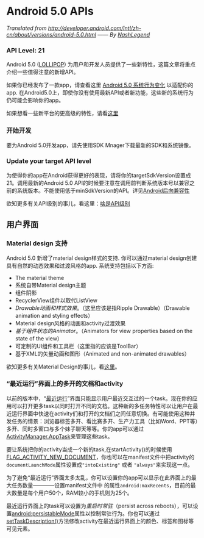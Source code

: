 Android 5.0 APIs
============

*Translated from http://developer.android.com/intl/zh-cn/about/versions/android-5.0.html —— By [NashLegend](https://github.com/NashLegend)*

### API Level: 21 ###

Android 5.0 ([LOLLIPOP](http://developer.android.com/intl/zh-cn/reference/android/os/Build.VERSION_CODES.html#LOLLIPOP)) 为用户和开发人员提供了一些新特性，这篇文章将重点介绍一些值得注意的新增API。

如果你已经发布了一款app，请查看这里 [Android 5.0 系统行为变化](https://github.com/NashLegend/ProjectBabel/blob/master/Android%205.0%20Changes.md) 以适配你的app. 在Android5.0上，即使你没有使用最新API或者新功能，这些新的系统行为仍可能会影响你的app。

如果想看一些新平台的更高级的特性，请看[这里](http://developer.android.com/intl/zh-cn/about/versions/lollipop.html)

### 开始开发 ###

要为Android 5.0开发app，请先使用SDK Mnager下载最新的SDK和系统镜像。

### Update your target API level ###

为使得你的app在Android获得更好的表现，请将你的targetSdkVersion设置成21。调用最新的Android 5.0 API的时候要注意在调用前判断系统版本号以兼容之前的系统版本。不能使用低于minSdkVersion的API。详见[Android后向兼容性](http://developer.android.com/training/basics/supporting-devices/platforms.html)

欲知更多有关API级别的事儿，看这里：[啥是API级别](http://developer.android.com/guide/topics/manifest/uses-sdk-element.html#ApiLevels)

## 用户界面 ##

### Material design 支持 ###

Android 5.0 新增了material design样式的支持. 你可以通过material design创建具有自然的动态效果和过渡风格的app. 系统支持包括以下方面:

- The material theme
- 系统自带Material design主题
- 组件阴影
- RecyclerView组件以取代ListView
- *Drawable动画和样式效果*。（这里应该是指Ripple Drawable）（Drawable animation and styling effects）
- Material design风格的动画和activity过渡效果
- *基于组件状态的Animator*。（Animators for view properties based on the state of the view）
- 可定制的UI组件和工具栏（这里指的应该是ToolBar）
- 基于XML的矢量动画和图形（Animated and non-animated drawables）

欲知更多有关Material Design的事儿，看[这里](http://developer.android.com/training/material/index.html)。

### “最近运行”界面上的多开的文档和activity ###

以前的版本中，“[最近运行](http://developer.android.com/intl/zh-cn/guide/components/recents.html)”界面只能显示用户最近交互过的一个task。现在你的应用可以打开更多task以同时打开不同的文档。这种新的多任务特性可以让用户在最近运行界面中快速在activity们和打开的文档们之间任意切换。有可能使用这种并发任务的情景：浏览器标签多开、看比赛多开、生产力工具（比如Word、PPT等）多开、同时多窗口与多个妹子聊天等等。你的app可以通过[ActivityManager.AppTask](http://developer.android.com/reference/android/app/ActivityManager.AppTask.html)来管理这些task。

要让系统把你的activity当成一个新的task,在startActivity()的时候使用[FLAG_ACTIVITY_NEW_DOCUMENT](http://developer.android.com/reference/android/content/Intent.html#FLAG_ACTIVITY_NEW_DOCUMENT)，你也可以在manifest文件中把activity的```documentLaunchMode```属性设置成```"intoExisting"``` 或者 ```"always"```来实现这一点。

为了避免“最近运行”界面太多太乱，你可以设置你的app可以显示在此界面上的最大任务数量————设置manifest文件中<application> 的属性```android:maxRecents```，目前的最大数量是每个用户50个，RAM较小的手机则为25个。

最近运行界面上的task可以设置为*重启时常驻*（persist across reboots），可以设置[android:persistableMode](http://developer.android.com/reference/android/R.attr.html#persistableMode)属性以控制常驻行为。你也可以通过[setTaskDescription()](http://developer.android.com/reference/android/app/Activity.html#setTaskDescription(android.app.ActivityManager.TaskDescription))方法修改activity在最近运行界面上的颜色、标签和图标等可见元素。

